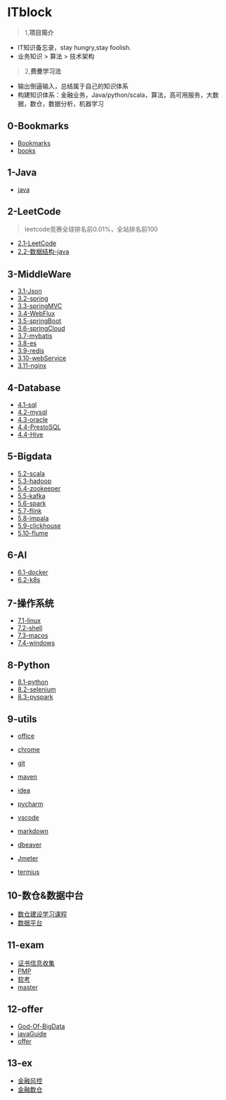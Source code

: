 # ITblock
> 1,**项目简介** 
- IT知识备忘录，stay hungry,stay foolish.
- 业务知识 > 算法 > 技术架构
> 2,**费曼学习法**
- 输出倒逼输入，总结属于自己的知识体系
- 构建知识体系：金融业务，Java/python/scala，算法，高可用服务，大数据，数仓，数据分析，机器学习

## 0-Bookmarks
- [Bookmarks](./0-Bookmarks/Bookmarks.md)
- [books](./0-Bookmarks/books.md)

## 1-Java
- [java](1-Java/java.md)

## 2-LeetCode
> leetcode竞赛全球排名前0.01%，全站排名前100
- [2.1-LeetCode](2-LeetCode/leetcode/LeetCode.md)
- [2.2-数据结构-java](2-LeetCode/DataStruct/尚硅谷韩顺平老师数据结构分享/老师笔记.pdf)
## 3-MiddleWare
- [3.1-Json](3-MiddleWare/3.1-Json/json.md)
- [3.2-spring](3-MiddleWare/3.2-spring/spring.md)
- [3.3-springMVC](3-MiddleWare/3.3-springMVC/springMVC.md)
- [3.4-WebFlux](3-MiddleWare/3.4-WebFlux/WebFlux.md)
- [3.5-springBoot](3-MiddleWare/3.5-springBoot/springBoot.md)
- [3.6-springCloud](3-MiddleWare/3.5-springCloud/springCloud.md)
- [3.7-mybatis](3-MiddleWare/3.7-mybatis/mybatis.md)
- [3.8-es](3-MiddleWare/3.8-es/es.md)
- [3.9-redis](3-MiddleWare/3.9-redis/redis.md)
- [3.10-webService](3-MiddleWare/3.10-webService/webService.md)
- [3.11-nginx](3-MiddleWare/3.11-nginx/nginx.md)

## 4-Database
- [4.1-sql](4-Database/4.1-sql/sql.md)
- [4.2-mysql](4-Database/4.1-mysql/mysql.md)
- [4.3-oracle](4-Database/4.2-oracle/oracle.md)
- [4.4-PrestoSQL](4-Database/4.3-PrestoSQL/PrestoSQL.md)
- [4.4-Hive](4-Database/4.3-Hive/Hive.md)

## 5-Bigdata

- [5.2-scala](5-Bigdata)
- [5.3-hadoop](5-Bigdata)
- [5.4-zookeeper](5-Bigdata)
- [5.5-kafka](5-Bigdata)
- [5.6-spark](5-Bigdata/spark/spark.md)
- [5.7-flink](5-Bigdata/flink/flink.md)
- [5.8-impala](5-Bigdata)
- [5.9-clickhouse](5-Bigdata)
- [5.10-flume](5-Bigdata)

## 6-AI
- [6.1-docker](6-AI/docker/docker.md)
- [6.2-k8s]()
 
## 7-操作系统
- [7.1-linux](7-system/linux/linux.md)
- [7.2-shell](7-system/shell/shell.md)
- [7.3-macos](7-system/macos/macos.md)
- [7.4-windows](7-system/windows/windows.md)

## 8-Python
- [8.1-python](8-Python/python/python.md)
- [8.2-selenium](8-Python/selenium/selenium.md)
- [8.3-pyspark](8-Python/pyspark/pyspark.md)

## 9-utils
- [office]()
- [chrome](9-utils/chrome/chrome.md)
- [git](9-utils/git/git.md)
- [maven](9-utils/maven/maven.md)
- [idea](9-utils/idea/idea.md)
- [pycharm](9-utils/pycharm/pycharm.md)

- [vscode](9-utils/vscode/vscode.md)
- [markdown](9-utils/markdown/markdown.md)
- [dbeaver](9-utils/dbeaver/dbeaver.md)
- [Jmeter](9-utils/Jmeter/Jmeter.md)
- [termius](9-utils/termius/termius.md)

  

## 10-数仓&数据中台
- [数仓建设学习课程](./10-dw/dw.md)
- [数据平台](./10-dw/data-platform.md)

## 11-exam
- [证书信息收集](./11-exam/exam.md)
- [PMP](./11-exam/pmp/pmp.md)
- [软考](./11-exam/rk/rk.md)
- [master](11-exam/master/master.md)

## 12-offer
- [God-Of-BigData](https://github.com/wangzhiwubigdata/God-Of-BigData)
- [javaGuide](https://javaguide.cn/home.html)
- [offer](12-offer/offer/0-offer)

## 13-ex
- [金融风控](13-ex/risk.md)
- [金融数仓](13-ex/dw.md)

